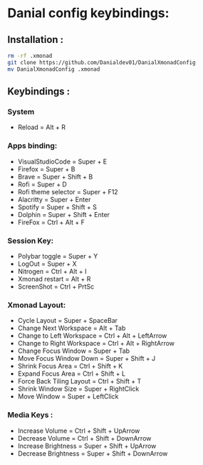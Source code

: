 # Danial config keybindings:

## Installation :

```sh
rm -rf .xmonad
git clone https://github.com/Danialdev01/DanialXmonadConfig
mv DanialXmonadConfig .xmonad
```
## Keybindings :

### System
- Reload = Alt + R

### Apps binding:

- VisualStudioCode = Super + E
- Firefox = Super + B 
- Brave = Super + Shift + B 
- Rofi = Super + D
- Rofi theme selector = Super + F12
- Alacritty = Super + Enter
- Spotify = Super + Shift + S
- Dolphin = Super + Shift + Enter
- FireFox = Ctrl + Alt + F

### Session Key:
- Polybar toggle = Super + Y
- LogOut = Super + X
- Nitrogen = Ctrl + Alt + I
- Xmonad restart = Alt + R
- ScreenShot = Ctrl + PrtSc

### Xmonad Layout:
- Cycle Layout = Super + SpaceBar
- Change Next Workspace = Alt + Tab
- Change to Left Workspace = Ctrl + Alt + LeftArrow
- Change to Right Workspace = Ctrl + Alt + RightArrow
- Change Focus Window = Super + Tab
- Move Focus Window Down = Super + Shift + J 
- Shrink Focus Area = Ctrl + Shift + K
- Expand Focus Area = Ctrl + Shift + L
- Force Back Tiling Layout = Ctrl + Shift + T
- Shrink Window Size = Super + RightClick
- Move Window = Super + LeftClick

### Media Keys :
- Increase Volume = Ctrl + Shift + UpArrow
- Decrease Volume = Ctrl + Shift + DownArrow
- Increase Brightness = Super + Shift + UpArrow
- Decrease Brightness = Super + Shift + DownArrow
